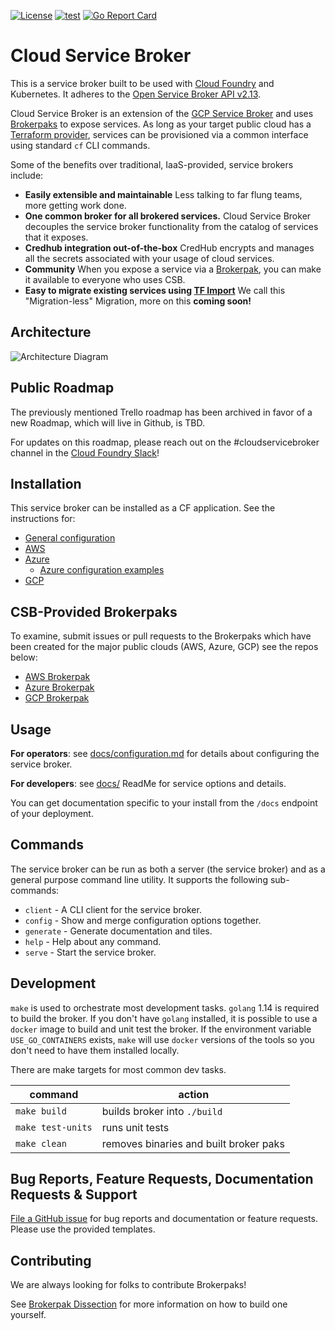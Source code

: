 [![License](https://img.shields.io/badge/license-Apache%202.0-blue.svg)](https://opensource.org/licenses/Apache-2.0)
[![test](https://github.com/cloudfoundry-incubator/cloud-service-broker/workflows/test/badge.svg?branch=master)](https://github.com/cloudfoundry-incubator/cloud-service-broker/actions?query=workflow%3Atest+branch%3Amaster)
[![Go Report Card](https://goreportcard.com/badge/github.com/cloudfoundry-incubator/cloud-service-broker)](https://goreportcard.com/report/github.com/cloudfoundry-incubator/cloud-service-broker)

# Cloud Service Broker

This is a service broker built to be used with [Cloud Foundry](https://docs.cloudfoundry.org/services/overview.html) and Kubernetes. It adheres to the [Open Service Broker API v2.13](https://github.com/openservicebrokerapi/servicebroker/blob/v2.13/spec.md).

Cloud Service Broker is an extension of the [GCP Service Broker](https://github.com/GoogleCloudPlatform/gcp-service-broker) and uses [Brokerpaks](https://github.com/cloudfoundry-incubator/cloud-service-broker/blob/master/docs/brokerpak-intro.md) to expose services. As long as your target public cloud has a [Terraform provider](https://www.terraform.io/docs/providers/index.html), services can be provisioned via a common interface using standard `cf` CLI commands.

Some of the benefits over traditional, IaaS-provided, service brokers include: 
- **Easily extensible and maintainable** Less talking to far flung teams, more getting work done. 
- **One common broker for all brokered services.** Cloud Service Broker decouples the service broker functionality from the catalog of services that it exposes.
- **Credhub integration out-of-the-box** CredHub encrypts and manages all the secrets associated with your usage of cloud services.
- **Community** When you expose a service via a [Brokerpak](https://github.com/cloudfoundry-incubator/cloud-service-broker/blob/master/docs/brokerpak-intro.md), you can make it available to everyone who uses CSB.
- **Easy to migrate existing services using [TF Import](https://www.terraform.io/docs/import/index.html)** We call this "Migration-less" Migration, more on this **coming soon!** 

## Architecture
![Architecture Diagram](https://lh6.googleusercontent.com/GoNJx-4dQ51pEY6mCLkus1peKhZJbDMj4JHpdu83stfQrbcsjd45ypBPzpspfWAPPYrc63BREaawwRHS4Ht4U7m2yWAHItwaIgfuwUtn_KxfF96s6Jby7BRIliZ6BZz1HL-KhaI)



## Public Roadmap
The previously mentioned Trello roadmap has been archived in favor of a new Roadmap, which will live in Github, is TBD. 

For updates on this roadmap, please reach out on the #cloudservicebroker channel in the [Cloud Foundry Slack](https://slack.cloudfoundry.org/)! 

## Installation

This service broker can be installed as a CF application. See the instructions for:

* [General configuration](./docs/configuration.md)
* [AWS](https://github.com/cloudfoundry-incubator/csb-brokerpak-aws/blob/main/docs/aws-installation.md)
* [Azure](https://github.com/cloudfoundry-incubator/csb-brokerpak-azure/blob/main/docs/azure-installation.md)
  * [Azure configuration examples](https://github.com/cloudfoundry-incubator/csb-brokerpak-azure/blob/main/docs/azure-example-configs.md)
* [GCP](https://github.com/cloudfoundry-incubator/csb-brokerpak-gcp/blob/main/docs/gcp-installation.md)


## CSB-Provided Brokerpaks 

To examine, submit issues or pull requests to the Brokerpaks which have been created for the major public clouds (AWS, Azure, GCP) see the repos below:

* [AWS Brokerpak](https://github.com/cloudfoundry-incubator/csb-brokerpak-aws)
* [Azure Brokerpak](https://github.com/cloudfoundry-incubator/csb-brokerpak-azure)
* [GCP Brokerpak](https://github.com/cloudfoundry-incubator/csb-brokerpak-gcp)

## Usage

**For operators**: see [docs/configuration.md](./docs/configuration.md) for details about configuring the service broker.

**For developers**: see [docs/](./docs) ReadMe for service options and details.

You can get documentation specific to your install from the `/docs` endpoint of your deployment.


## Commands

The service broker can be run as both a server (the service broker) and as a general purpose command line utility.
It supports the following sub-commands:

 * `client` - A CLI client for the service broker.
 * `config` - Show and merge configuration options together.
 * `generate` - Generate documentation and tiles.
 * `help` - Help about any command.
 * `serve` - Start the service broker.

## Development

`make` is used to orchestrate most development tasks. 
`golang` 1.14 is required to build the broker. If you don't have `golang` installed, it is possible to use a `docker` image to build and unit test the broker. If the environment variable `USE_GO_CONTAINERS` exists, `make` will use `docker` versions of the tools so you don't need to have them installed locally. 

There are make targets for most common dev tasks. 

| command | action |
|---------|--------|
`make build` | builds broker into `./build`
`make test-units` | runs unit tests
`make clean` | removes binaries and built broker paks

## Bug Reports, Feature Requests, Documentation Requests & Support

[File a GitHub issue](https://github.com/cloudfoundry-incubator/cloud-service-broker/issues) for bug reports and documentation or feature requests. Please use the provided templates.  

## Contributing
We are always looking for folks to contribute Brokerpaks! 

See [Brokerpak Dissection](https://github.com/cloudfoundry-incubator/cloud-service-broker/blob/master/docs/brokerpak-dissection.md) for more information on how to build one yourself.

